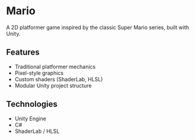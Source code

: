 # Mario

A 2D platformer game inspired by the classic Super Mario series, built with Unity.

## Features

- Traditional platformer mechanics
- Pixel-style graphics
- Custom shaders (ShaderLab, HLSL)
- Modular Unity project structure

## Technologies

- Unity Engine
- C#
- ShaderLab / HLSL